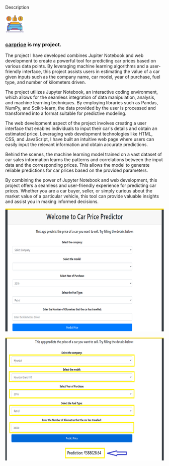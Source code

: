 Description

<img src="https://github.com/sachaparakenil/carprice/blob/main/pricing.png" width="60"/>

### [carprice](https://github.com/sachaparakenil/carprice) is my project.

The project I have developed combines Jupiter Notebook and web development to create a powerful tool for predicting car prices based on various data points. By leveraging machine learning algorithms and a user-friendly interface, this project assists users in estimating the value of a car given inputs such as the company name, car model, year of purchase, fuel type, and number of kilometers driven.

The project utilizes Jupyter Notebook, an interactive coding environment, which allows for the seamless integration of data manipulation, analysis, and machine learning techniques. By employing libraries such as Pandas, NumPy, and Scikit-learn, the data provided by the user is processed and transformed into a format suitable for predictive modeling.

The web development aspect of the project involves creating a user interface that enables individuals to input their car's details and obtain an estimated price. Leveraging web development technologies like HTML, CSS, and JavaScript, I have built an intuitive web page where users can easily input the relevant information and obtain accurate predictions.

Behind the scenes, the machine learning model trained on a vast dataset of car sales information learns the patterns and correlations between the input data and the corresponding prices. This allows the model to generate reliable predictions for car prices based on the provided parameters.

By combining the power of Jupyter Notebook and web development, this project offers a seamless and user-friendly experience for predicting car prices. Whether you are a car buyer, seller, or simply curious about the market value of a particular vehicle, this tool can provide valuable insights and assist you in making informed decisions.

<img src="https://github.com/sachaparakenil/carprice/blob/main/demo.png" height="390"/> &#160;
<img src="https://github.com/sachaparakenil/carprice/blob/main/predict.png" height="390"/> &#160;
